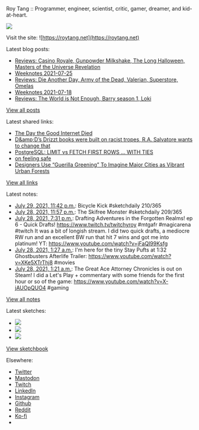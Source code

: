 Roy Tang :: Programmer, engineer, scientist, critic, gamer, dreamer, and kid-at-heart.

![](https://roytang.net/static/img/profile.jpg)

Visit the site: ![https://roytang.net](https://roytang.net)

Latest blog posts:

- [Reviews: Casino Royale, Gunpowder Milkshake, The Long Halloween, Masters of the Universe Revelation](https://roytang.net/2021/07/reviews-casino-gunpowder-halloween-masters/)
- [Weeknotes 2021-07-25](https://roytang.net/2021/07/weeknotes-2021-07-25/)
- [Reviews: Die Another Day, Army of the Dead, Valerian, Superstore, Omelas](https://roytang.net/2021/07/dad-aotd-vatcoatp-omelas/)
- [Weeknotes 2021-07-18](https://roytang.net/2021/07/weeknotes-2021-07-18/)
- [Reviews: The World is Not Enough, Barry season 1, Loki](https://roytang.net/2021/07/wine-barry-loki/)

[View all posts](https://roytang.net/blog)

Latest shared links:

- [The Day the Good Internet Died](https://roytang.net/2021/07/the-day-the-good-internet-died/)
- [D&amp;amp;D’s Drizzt books were built on racist tropes, R.A. Salvatore wants to change that](https://roytang.net/2021/07/dampds-drizzt-books-were-built-on-racist-tropes-ra-salvatore-wants-to-change-that/)
- [PostgreSQL: LIMIT vs FETCH FIRST ROWS … WITH TIES](https://roytang.net/2021/07/postgresql-limit-vs-fetch-first-rows-with-ties/)
- [on feeling safe](https://roytang.net/2021/07/on-feeling-safe/)
- [Designers Use “Guerilla Greening” To Imagine Major Cities as Vibrant Urban Forests](https://roytang.net/2021/07/designers-use-guerilla-greening-to-imagine-major-cities-as-vibrant-urban-forests/)

[View all links](https://roytang.net/links)

Latest notes:

- [July 29, 2021, 11:42 p.m.](https://roytang.net/2021/07/1420771836619497474/): Bicycle Kick #sketchdaily 210/365
- [July 28, 2021, 11:57 p.m.](https://roytang.net/2021/07/1420413172377276427/): The Skifree Monster #sketchdaily 209/365
- [July 28, 2021, 7:31 p.m.](https://roytang.net/2021/07/1420346237467910146/): Drafting Adventures in the Forgotten Realms! ep 6 - Quick Drafts! https://www.twitch.tv/twitchyroy #mtgafr #magicarena #twitch It was a bit of longish stream. I did two quick drafts, a mediocre RW run and an excellent BW run that hit 7 wins and got me into platinum! YT: https://www.youtube.com/watch?v=jFaQI99Ksfg
- [July 28, 2021, 1:27 a.m.](https://roytang.net/2021/07/1420073402728026115/): I&#x27;m here for the tiny Stay Pufts at 1:32 Ghostbusters Afterlife Trailer: https://www.youtube.com/watch?v=XKe5XTrThj8 #movies
- [July 28, 2021, 1:21 a.m.](https://roytang.net/2021/07/1420071833718591489/): The Great Ace Attorney Chronicles is out on Steam! I did a Let&#x27;s Play + commentary with some friends for the first hour or so of the game: https://www.youtube.com/watch?v=X-jAUOpQUO4 #gaming

[View all notes](https://roytang.net/notes)

Latest sketches:


- ![](https://roytang.net/media/cache/e3/ec/e3ec14a9893ba1abba4f878bdd897a3c.jpg)
- ![](https://roytang.net/media/cache/09/37/0937af0184635d07416d813c3e9388d2.jpg)
- ![](https://roytang.net/media/cache/70/c0/70c018e9d6652d3118f51b4eb4e17f06.jpg)

[View sketchbook](https://roytang.net/albums/sketchbook)


Elsewhere:

- [Twitter](https://twitter.com/roytang)
- [Mastodon](https://mastodon.technology/@roytang)
- [Twitch](https://twitch.tv/twitchyroy)
- [LinkedIn](https://www.linkedin.com/in/roytang)
- [Instagram](https://instagram.com/roytang0400)
- [Github](https://github.com/roytang)
- [Reddit](https://reddit.com/u/hungryroy)
- [Ko-fi](https://ko-fi.com/roytang)
- [](mailto:hello@roytang.net)
